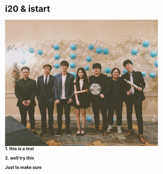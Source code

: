 # i20 & istart

<p><img src="../.gitbook/assets/ep.jpg" align="left">

**1. this is a test**

**2. well try this**
</p>

**Just to make sure**


